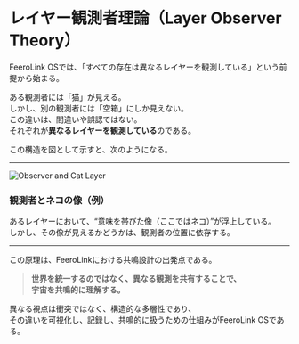 # レイヤー観測者理論（Layer Observer Theory）

FeeroLink OSでは、「すべての存在は異なるレイヤーを観測している」という前提から始まる。

ある観測者には「猫」が見える。  
しかし、別の観測者には「空箱」にしか見えない。  
この違いは、間違いや誤認ではない。  
それぞれが**異なるレイヤーを観測している**のである。

この構造を図として示すと、次のようになる。

---

![Observer and Cat Layer](/assets/images/observer_cat_layers.jpg)

### 観測者とネコの像（例）

あるレイヤーにおいて、“意味を帯びた像（ここではネコ）”が浮上している。  
しかし、その像が見えるかどうかは、観測者の位置に依存する。

---

この原理は、FeeroLinkにおける共鳴設計の出発点である。

> **世界を統一するのではなく、異なる観測を共有することで、  
> 宇宙を共鳴的に理解する。**

異なる視点は衝突ではなく、構造的な多層性であり、  
その違いを可視化し、記録し、共鳴的に扱うための仕組みがFeeroLink OSである。
